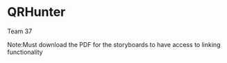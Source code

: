 # QRHunter
Team 37

Note:Must download the PDF for the storyboards to have access to linking functionality
